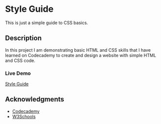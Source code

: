 # Style Guide

This is just a simple guide to CSS basics.

## Description

In this project I am demonstrating basic HTML and CSS skills that I have learned on Codecademy to create and design a website with simple HTML and CSS code.


### Live Demo
[Style Guide](https://serene-hugle-b326f5.netlify.app/)

## Acknowledgments
* [Codecademy](https://www.codecademy.com)
* [W3Schools](https://www.w3schools.com/)

